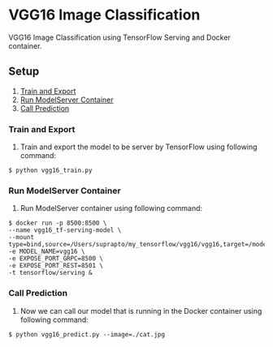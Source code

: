 # VGG16 Image Classification
VGG16 Image Classification using TensorFlow Serving and Docker container.

## Setup
1. [Train and Export](#train-and-export)
2. [Run ModelServer Container](#run-modelserver-container)
3. [Call Prediction](#call-prediction)

### Train and Export
1. Train and export the model to be server by TensorFlow using following command:
```
$ python vgg16_train.py
```

### Run ModelServer Container
1. Run ModelServer container using following command:
```
$ docker run -p 8500:8500 \
--name vgg16_tf-serving-model \
--mount type=bind,source=/Users/suprapto/my_tensorflow/vgg16/vgg16,target=/models/vgg16 -e MODEL_NAME=vgg16 \
-e EXPOSE_PORT_GRPC=8500 \
-e EXPOSE_PORT_REST=8501 \
-t tensorflow/serving &
```

### Call Prediction
1. Now we can call our model that is running in the Docker container using following command:
```
$ python vgg16_predict.py --image=./cat.jpg
```
